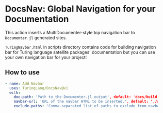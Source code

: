 # DocsNav: Global Navigation for your Documentation

This action inserts a MultiDocumenter-style top navigation bar to `Documenter.jl` generated sites.

`TuringNavbar.html` in scripts directory contains code for building navigation bar for Turing language satellite packages' documentation but you can use your own navigation bar for your project!

## How to use

```yaml
- name: Add Navbar
  uses: TuringLang/DocsNav@v1
  with:
    doc-path: 'Path to the Documenter.jl output', default: 'docs/build'
    navbar-url: 'URL of the navbar HTML to be inserted.', default: './scripts/TuringNavbar.html'
    exclude-paths: 'Comma-separated list of paths to exclude from navbar insertion.'
```
